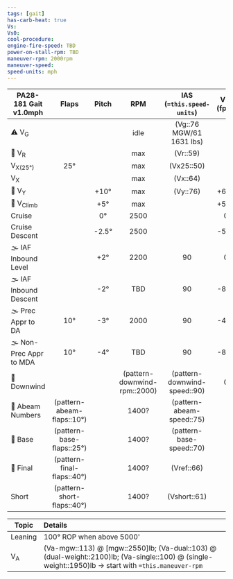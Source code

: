 ```yaml
---
tags: [gait]
has-carb-heat: true
Vs:
Vs0:
cool-procedure:
engine-fire-speed: TBD
power-on-stall-rpm: TBD
maneuver-rpm: 2000rpm
maneuver-speed: 
speed-units: mph
---
```


| **PA28-181 Gait** v1.0mph |         **Flaps**          | **Pitch** |           **RPM**            | **IAS (`=this.speed-units`)** | **VSI (fpm)** |
| ----------------------- |:--------------------------:|:---------:|:----------------------------:|:-----------------------------:|:-------------:|
| ⚠️ V<sub>G</sub>        |                            |           |             idle             |   (Vg::76 MGW/61 1631 lbs)    |               |
| 🛫 V<sub>R</sub>        |                            |           |             max              |           (Vr::59)            |               |
| V<sub>X(25°)</sub>      |            25°             |           |             max              |          (Vx25::50)           |               |
| V<sub>X</sub>           |                            |           |             max              |           (Vx::64)            |               |
| 🛫 V<sub>Y</sub>        |                            |   +10°    |             max              |           (Vy::76)            |     +600      |
| 🛫 V<sub>Climb</sub>    |                            |    +5°    |             max              |                               |     +500      |
| Cruise                  |                            |    0°     |             2500             |                               |       0       |
| Cruise Descent          |                            |  \-2.5°   |             2500             |                               |     \-500     |
| 🌫️ IAF Inbound Level    |                            |    +2°    |             2200             |              90               |       0       |
| 🌫️ IAF Inbound Descent  |                            |   \-2°    |             TBD              |              90               |     \-800     |
| 🌫️ Prec Appr to DA      |            10°             |   \-3°    |             2000             |              90               |     \-450     |
| 🌫️ Non-Prec Appr to MDA |            10°             |   \-4°    |             TBD              |              90               |     \-800     |
| 🛬 Downwind             |                            |           | (pattern-downwind-rpm::2000) | (pattern-downwind-speed::90)  |       0       |
| 🛬 Abeam Numbers        | (pattern-abeam-flaps::10°) |           |            1400?             |   (pattern-abeam-speed::75)   |               |
| 🛬 Base                 | (pattern-base-flaps::25°)  |           |            1400?             |   (pattern-base-speed::70)    |               |
| 🛬 Final                | (pattern-final-flaps::40°) |           |            1400?             |          (Vref::66)           |               |
| Short                   | (pattern-short-flaps::40°) |           |            1400?             |         (Vshort::61)          |               |

| Topic         | Details                                                                                                                                              |
| ------------- |:---------------------------------------------------------------------------------------------------------------------------------------------------- |
| Leaning       | 100° ROP when above 5000'                                                                                                                            |
| V<sub>A</sub> | (Va-mgw::113) @ [mgw::2550]lb; (Va-dual::103) @ (dual-weight::2100)lb; (Va-single::100) @ (single-weight::1950)lb -> start with `=this.maneuver-rpm` |